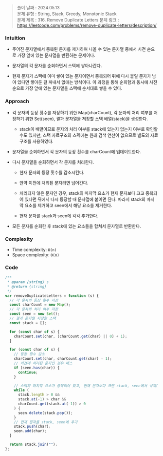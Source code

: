 > 풀이 날짜 : 2024.05.13  
> 문제 유형 : String, Stack, Greedy, Monotonic Stack  
> 문제 제목 : 316. Remove Duplicate Letters
> 문제 링크 : https://leetcode.com/problems/remove-duplicate-letters/description/

### Intuition

- 주어진 문자열에서 중복된 문자를 제거하여 나올 수 있는 문자열 중에서 사전 순으로 가장 앞에 있는 문자열을 반환하는 문제이다.

- 문자열의 각 문자를 순회하면서 스택에 쌓아나간다.

- 현재 문자가 스택에 이미 쌓여 있는 문자이면서 중복되어 뒤에 다시 붙일 문자가 남아 있다면 쌓아둔 걸 꺼내서 없애는 방식이다. 이 과정을 통해 순회함과 동시에 사전 순으로 가장 앞에 있는 문자열을 스택에 순서대로 쌓을 수 있다.

### Approach

- 각 문자의 등장 횟수를 저장하기 위한 Map(charCount), 각 문자의 처리 여부를 저장하기 위한 Set(seen), 결과 문자열을 저장할 스택 배열(stack)을 생성한다.

  - stack이 배열이므로 문자의 처리 여부를 stack에 있는지 없는지 여부로 확인할 수도 있지만, 스택 자료구조의 스펙에는 원래 검색 연산이 없으므로 별도의 자료구조를 사용하였다.

- 문자열을 순회하면서 각 문자의 등장 횟수를 charCount에 업데이트한다.

- 다시 문자열을 순회하면서 각 문자를 처리한다.

  - 현재 문자의 등장 횟수를 감소시킨다.

  - 만약 이전에 처리된 문자라면 넘어간다.

  - 처리되지 않은 문자인 경우, stack의 마지막 요소가 현재 문자보다 크고 중복되어 있다면 뒤에서 다시 등장할 때 문자열에 붙이면 된다. 따라서 stack의 마지막 요소를 제거하고 seen에서 해당 요소를 제거한다.

  - 현재 문자를 stack과 seen에 각각 추가한다.

- 모든 문자를 순회한 후 stack에 있는 요소들을 합쳐서 문자열로 반환한다.

### Complexity

- Time complexity: `O(n)`
- Space complexity: `O(n)`

### Code

```js
/**
 * @param {string} s
 * @return {string}
 */
var removeDuplicateLetters = function (s) {
  // 각 문자의 등장 횟수 저장
  const charCount = new Map();
  // 각 문자의 처리 여부 저장
  const seen = new Set();
  // 결과 문자열 저장할 스택
  const stack = [];

  for (const char of s) {
    charCount.set(char, (charCount.get(char) || 0) + 1);
  }

  for (const char of s) {
    // 등장 횟수 감소
    charCount.set(char, charCount.get(char) - 1);
    // 이전에 처리된 문자인 경우 패스
    if (seen.has(char)) {
      continue;
    }

    // 스택의 마지막 요소가 중복되어 있고, 현재 문자보다 크면 stack, seen에서 삭제(뒤에 다시 붙일 수 있으므로)
    while (
      stack.length > 0 &&
      stack.at(-1) > char &&
      charCount.get(stack.at(-1)) > 0
    ) {
      seen.delete(stack.pop());
    }
    // 현재 문자를 stack, seen에 추가
    stack.push(char);
    seen.add(char);
  }

  return stack.join("");
};
```
